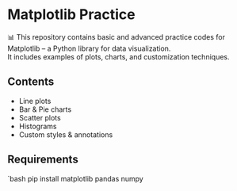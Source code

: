 # Matplotlib Practice

📊 This repository contains basic and advanced practice codes for Matplotlib – a Python library for data visualization.  
It includes examples of plots, charts, and customization techniques.

## Contents
- Line plots
- Bar & Pie charts
- Scatter plots
- Histograms
- Custom styles & annotations

## Requirements
`bash
pip install matplotlib pandas numpy

